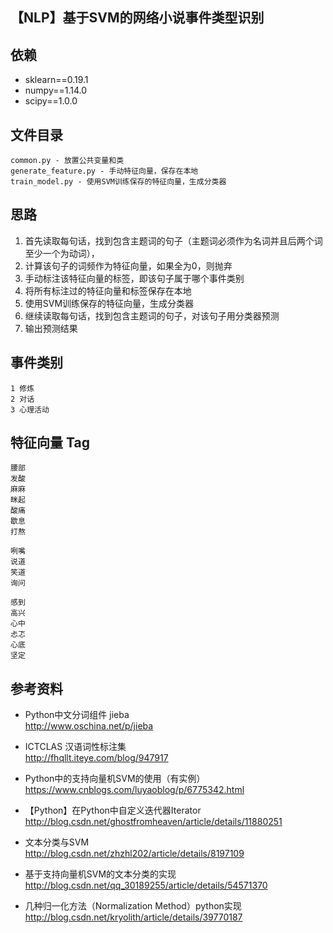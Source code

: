 ## 【NLP】基于SVM的网络小说事件类型识别

## 依赖
* sklearn==0.19.1
* numpy==1.14.0
* scipy==1.0.0

## 文件目录
```
common.py - 放置公共变量和类
generate_feature.py - 手动特征向量，保存在本地
train_model.py - 使用SVM训练保存的特征向量，生成分类器
```

## 思路
1. 首先读取每句话，找到包含主题词的句子（主题词必须作为名词并且后两个词至少一个为动词），
2. 计算该句子的词频作为特征向量，如果全为0，则抛弃
3. 手动标注该特征向量的标签，即该句子属于哪个事件类别
4. 将所有标注过的特征向量和标签保存在本地
5. 使用SVM训练保存的特征向量，生成分类器
6. 继续读取每句话，找到包含主题词的句子，对该句子用分类器预测
7. 输出预测结果

## 事件类别
```
1 修炼
2 对话
3 心理活动
```

## 特征向量 Tag
```
腰部
发酸
麻麻
眯起
酸痛
歇息
打熬

咧嘴
说道
笑道
询问

感到
高兴
心中
忐忑
心底
坚定
```


## 参考资料
* Python中文分词组件 jieba  
http://www.oschina.net/p/jieba

* ICTCLAS 汉语词性标注集  
http://fhqllt.iteye.com/blog/947917

* Python中的支持向量机SVM的使用（有实例）  
https://www.cnblogs.com/luyaoblog/p/6775342.html

* 【Python】在Python中自定义迭代器Iterator  
http://blog.csdn.net/ghostfromheaven/article/details/11880251

* 文本分类与SVM  
http://blog.csdn.net/zhzhl202/article/details/8197109

* 基于支持向量机SVM的文本分类的实现  
http://blog.csdn.net/qq_30189255/article/details/54571370

* 几种归一化方法（Normalization Method）python实现  
http://blog.csdn.net/kryolith/article/details/39770187